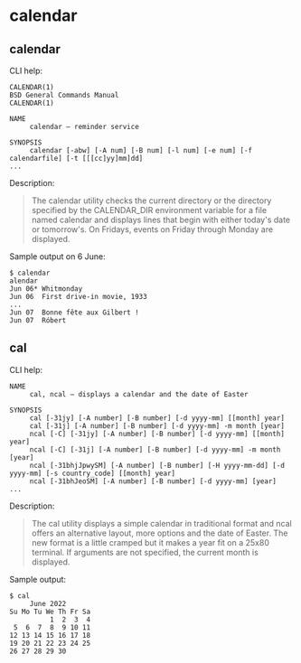 # calendar

## calendar

CLI help:

```
CALENDAR(1)                                                                              BSD General Commands Manual                                                                              CALENDAR(1)

NAME
     calendar — reminder service

SYNOPSIS
     calendar [-abw] [-A num] [-B num] [-l num] [-e num] [-f calendarfile] [-t [[[cc]yy]mm]dd]
...
```

Description:

> The calendar utility checks the current directory or the directory specified by the CALENDAR_DIR environment variable for a file named calendar and displays lines that begin with either today's date
> or tomorrow's.  On Fridays, events on Friday through Monday are displayed.

Sample output on 6 June:

```console
$ calendar
alendar
Jun 06* Whitmonday
Jun 06  First drive-in movie, 1933
...
Jun 07  Bonne fête aux Gilbert !
Jun 07  Róbert
```

## cal

CLI help:

```
NAME
     cal, ncal — displays a calendar and the date of Easter

SYNOPSIS
     cal [-31jy] [-A number] [-B number] [-d yyyy-mm] [[month] year]
     cal [-31j] [-A number] [-B number] [-d yyyy-mm] -m month [year]
     ncal [-C] [-31jy] [-A number] [-B number] [-d yyyy-mm] [[month] year]
     ncal [-C] [-31j] [-A number] [-B number] [-d yyyy-mm] -m month [year]
     ncal [-31bhjJpwySM] [-A number] [-B number] [-H yyyy-mm-dd] [-d yyyy-mm] [-s country_code] [[month] year]
     ncal [-31bhJeoSM] [-A number] [-B number] [-d yyyy-mm] [year]
...
```

Description:

> The cal utility displays a simple calendar in traditional format and ncal offers an alternative layout, more options and the date of Easter.  The new format is a little cramped but it makes a year fit
> on a 25x80 terminal.  If arguments are not specified, the current month is displayed.

Sample output:

```console
$ cal
     June 2022        
Su Mo Tu We Th Fr Sa  
          1  2  3  4  
 5  6  7  8  9 10 11  
12 13 14 15 16 17 18  
19 20 21 22 23 24 25  
26 27 28 29 30        
```               
        

